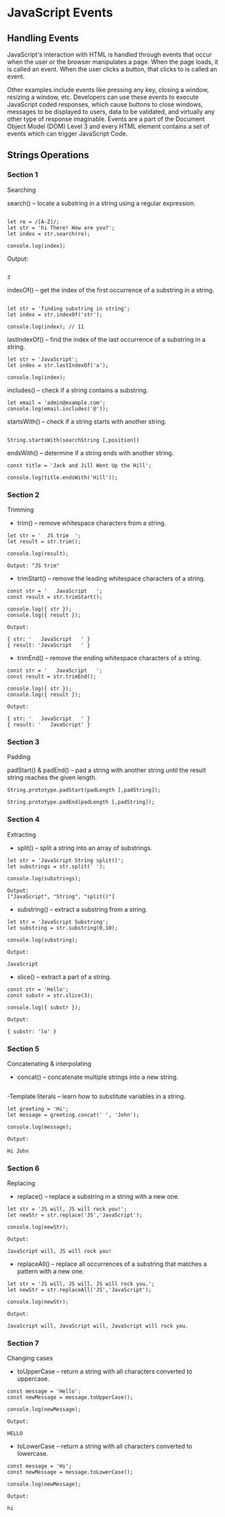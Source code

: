 # JavaScript Events

## Handling Events

JavaScript's interaction with HTML is handled through events that occur when the user or the browser manipulates a page. When the page loads, it is called an event. When the user clicks a button, that clicks to is called an event. 

Other examples include events like pressing any key, closing a window, resizing a window, etc. Developers can use these events to execute JavaScript coded responses, which cause buttons to close windows, messages to be displayed to users, data to be validated, and virtually any other type of response imaginable. Events are a part of the Document Object Model (DOM) Level 3 and every HTML element contains a set of events which can trigger JavaScript Code.

## Strings Operations

### Section 1

Searching

search() – locate a substring in a string using a regular expression.


```JS

let re = /[A-Z]/;
let str = 'hi There! How are you?';
let index = str.search(re);

console.log(index);

```

Output:

```JS

3

```

indexOf() – get the index of the first occurrence of a substring in a string.

```JS

let str = 'finding substring in string';
let index = str.indexOf('str');

console.log(index); // 11

```

lastIndexOf() – find the index of the last occurrence of a substring in a string.


```JS
let str = 'JavaScript';
let index = str.lastIndexOf('a');

console.log(index);

```

includes() – check if a string contains a substring.

```JS
let email = 'admin@example.com';
console.log(email.includes('@'));

```

startsWith() – check if a string starts with another string.

```JS

String.startsWith(searchString [,position])

```

endsWith() – determine if a string ends with another string.

```JS
const title = 'Jack and Jill Went Up the Hill';

console.log(title.endsWith('Hill'));

```

### Section 2

 Trimming

- trim() – remove whitespace characters from a string.

```JS
let str = '  JS trim  ';
let result = str.trim();

console.log(result);

Output: "JS trim"
```

- trimStart() – remove the leading whitespace characters of a string.

```JS
const str = '   JavaScript   ';
const result = str.trimStart();

console.log({ str });
console.log({ result });

Output: 

{ str: '   JavaScript   ' }
{ result: 'JavaScript   ' }

```

- trimEnd() – remove the ending whitespace characters of a string.

```JS
const str = '   JavaScript   ';
const result = str.trimEnd();

console.log({ str });
console.log({ result });

Output:

{ str: '   JavaScript   ' }
{ result: '   JavaScript' }

```

### Section 3

Padding

padStart() & padEnd() – pad a string with another string until the result string reaches the given length.

```JS
String.prototype.padStart(padLength [,padString]);

String.prototype.padEnd(padLength [,padString]);

```

### Section 4

Extracting

- split() – split a string into an array of substrings.

```JS
let str = 'JavaScript String split()';
let substrings = str.split(' ');

console.log(substrings);

Output:
["JavaScript", "String", "split()"]

```

- substring() – extract a substring from a string.

```JS
let str = 'JavaScript Substring';
let substring = str.substring(0,10);

console.log(substring);

Output:

JavaScript
```


- slice() – extract a part of a string.

```JS
const str = 'Hello';
const substr = str.slice(3);

console.log({ substr });

Output:

{ substr: 'lo' }
```

### Section 5

Concatenating & interpolating

- concat() – concatenate multiple strings into a new string.

```JS

```

-Template literals – learn how to substitute variables in a string.

```JS
let greeting = 'Hi';
let message = greeting.concat(' ', 'John');

console.log(message);

Output:

Hi John
```

### Section 6

Replacing

- replace() – replace a substring in a string with a new one.

```JS
let str = 'JS will, JS will rock you!';
let newStr = str.replace('JS','JavaScript');

console.log(newStr);

Output:

JavaScript will, JS will rock you!
```

- replaceAll() – replace all occurrences of a substring that matches a pattern with a new one.

```JS
let str = 'JS will, JS will, JS will rock you.';
let newStr = str.replaceAll('JS','JavaScript');

console.log(newStr);

Output:

JavaScript will, JavaScript will, JavaScript will rock you. 
```

### Section 7

Changing cases

- toUpperCase – return a string with all characters converted to uppercase.

```JS
const message = 'Hello';
const newMessage = message.toUpperCase();

console.log(newMessage);

Output:

HELLO
```

- toLowerCase – return a string with all characters converted to lowercase.

```JS
const message = 'Hi';
const newMessage = message.toLowerCase();

console.log(newMessage);

Output:

hi
```



